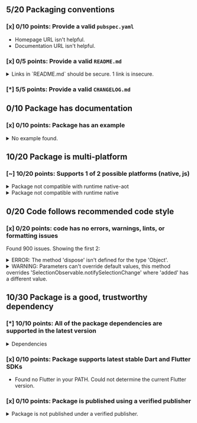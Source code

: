 ## 5/20 Packaging conventions

### [x] 0/10 points: Provide a valid `pubspec.yaml`

* Homepage URL isn't helpful.
* Documentation URL isn't helpful.

### [x] 0/5 points: Provide a valid `README.md`

<details>
<summary>
Links in `README.md` should be secure. 1 link is insecure.
</summary>

`README.md:51:22`

```
   ╷
51 │ component's provided <a href="http://sass-lang.com/guide#topic-6">Sass mixins</a>.</p>
   │                      ^^^^^^^^^^^^^^^^^^^^^^^^^^^^^^^^^^^^^^^^^^^^^
   ╵
```

Use `https` URLs instead.
</details>

### [*] 5/5 points: Provide a valid `CHANGELOG.md`


## 0/10 Package has documentation

### [x] 0/10 points: Package has an example

<details>
<summary>
No example found.
</summary>

See [package layout](https://dart.dev/tools/pub/package-layout#examples) guidelines on how to add an example.
</details>

## 10/20 Package is multi-platform

### [~] 10/20 points: Supports 1 of 2 possible platforms (native, **js**)

<details>
<summary>
Package not compatible with runtime native-aot
</summary>

Because:
* `package:angular_components/angular_components.dart` that imports:
* `package:angular_components/theme/module.dart` that imports:
* `package:angular/angular.dart` that imports:
* `package:angular/src/platform/browser/tools/tools.dart` that imports:
* `package:angular/src/platform/browser/tools/common_tools.dart` that imports:
* `package:angular/src/core/linker/component_factory.dart` that imports:
* `package:angular/src/core/linker/view_ref.dart` that imports:
* `dart:html`
</details>
<details>
<summary>
Package not compatible with runtime native
</summary>

Because:
* `package:angular_components/angular_components.dart` that imports:
* `package:angular_components/theme/module.dart` that imports:
* `package:angular/angular.dart` that imports:
* `package:angular/src/platform/browser/tools/tools.dart` that imports:
* `package:angular/src/platform/browser/tools/common_tools.dart` that imports:
* `package:angular/src/core/linker/component_factory.dart` that imports:
* `package:angular/src/core/linker/view_ref.dart` that imports:
* `dart:html`
</details>

## 0/20 Code follows recommended code style

### [x] 0/20 points: code has no errors, warnings, lints, or formatting issues

Found 900 issues. Showing the first 2:

<details>
<summary>
ERROR: The method 'dispose' isn't defined for the type 'Object'.
</summary>

`lib/model/collection/list_tracker.dart:123:9`

```
    ╷
123 │       d.dispose();
    │         ^^^^^^^
    ╵
```

To reproduce run `dart analyze lib/model/collection/list_tracker.dart`
</details>
<details>
<summary>
WARNING: Parameters can't override default values, this method overrides 'SelectionObservable.notifySelectionChange' where 'added' has a different value.
</summary>

`lib/src/model/selection/noop_selection_model_impl.dart:20:31`

```
   ╷
20 │   void notifySelectionChange({added, removed}) {}
   │                               ^^^^^
   ╵
```

To reproduce run `dart analyze lib/src/model/selection/noop_selection_model_impl.dart`
</details>

## 10/30 Package is a good, trustworthy dependency

### [*] 10/10 points: All of the package dependencies are supported in the latest version

<details>
<summary>
Dependencies
</summary>

|Package|Constraint|Compatible|Latest|
|:-|:-|:-|:-|
|[angular]|^5.1.0|5.3.1|5.3.1|
|[angular_forms]|^2.1.0|2.1.2|2.1.4|
|[async]|^2.0.8|2.4.2|2.4.2|
|[build]|>=0.11.1 <2.0.0|1.3.0|1.3.0|
|[build_config]|>=0.2.6 <0.4.0|0.3.2|0.4.2|
|[built_collection]|^4.0.0|4.3.2|4.3.2|
|[collection]|^1.14.10|1.14.13|1.14.13|
|[fixnum]|^0.10.7|0.10.11|0.10.11|
|[intl]|>=0.14.0 <0.16.0|0.15.8|0.16.1|
|[js]|^0.6.1|0.6.2|0.6.2|
|[logging]|^0.11.2|0.11.4|0.11.4|
|[meta]|^1.0.4|1.2.1|1.2.1|
|[observable]|^0.22.1+3|0.22.2|0.22.2|
|[protobuf]|^0.10.2|0.10.8|1.0.1|
|[quiver]|>=0.24.0 <0.30.0|0.29.0+2|2.1.3|
|[sass_builder]|^2.0.2|2.1.3|2.1.3|
|**Transitive dependencies**|
|[analyzer]|-|0.35.4|0.39.12|
|[angular_ast]|-|0.5.9|0.5.11|
|[angular_compiler]|-|0.4.3|0.4.5|
|[args]|-|1.6.0|1.6.0|
|[built_value]|-|7.1.0|7.1.0|
|[charcode]|-|1.1.3|1.1.3|
|[checked_yaml]|-|1.0.2|1.0.2|
|[cli_repl]|-|0.2.0+1|0.2.0+1|
|[code_builder]|-|3.3.0|3.3.0|
|[convert]|-|2.1.1|2.1.1|
|[crypto]|-|2.1.5|2.1.5|
|[csslib]|-|0.14.6+1|0.16.1|
|[dart2_constant]|-|1.0.2+dart2|1.0.2+dart2|
|[dart_internal]|-|0.1.9|0.1.9|
|[dart_style]|-|1.2.4|1.3.6|
|[front_end]|-|0.1.14|0.1.29|
|[glob]|-|1.2.0|1.2.0|
|[http]|-|0.12.1|0.12.1|
|[http_parser]|-|3.1.4|3.1.4|
|[json_annotation]|-|2.4.0|3.0.1|
|[kernel]|-|0.3.14|0.3.29|
|[matcher]|-|0.12.8|0.12.8|
|[node_interop]|-|1.1.1|1.1.1|
|[node_io]|-|1.1.1|1.1.1|
|[package_config]|-|1.9.3|1.9.3|
|[package_resolver]|-|1.0.10|1.0.10|
|[pedantic]|-|1.9.1|1.9.1|
|[pub_semver]|-|1.4.4|1.4.4|
|[pubspec_parse]|-|0.1.5|0.1.5|
|[sass]|-|1.26.10|1.26.10|
|[source_gen]|-|0.9.4+4|0.9.5|
|[source_maps]|-|0.10.9|0.10.9|
|[source_span]|-|1.7.0|1.7.0|
|[stack_trace]|-|1.9.5|1.9.5|
|[stream_transform]|-|1.2.0|1.2.0|
|[string_scanner]|-|1.0.5|1.0.5|
|[term_glyph]|-|1.1.0|1.1.0|
|[tuple]|-|1.0.3|1.0.3|
|[typed_data]|-|1.2.0|1.2.0|
|[watcher]|-|0.9.7+15|0.9.7+15|
|[yaml]|-|2.2.1|2.2.1|

To reproduce run `pub outdated --no-dev-dependencies --up-to-date`.

[angular]: https://pub.dev/packages/angular
[angular_forms]: https://pub.dev/packages/angular_forms
[async]: https://pub.dev/packages/async
[build]: https://pub.dev/packages/build
[build_config]: https://pub.dev/packages/build_config
[built_collection]: https://pub.dev/packages/built_collection
[collection]: https://pub.dev/packages/collection
[fixnum]: https://pub.dev/packages/fixnum
[intl]: https://pub.dev/packages/intl
[js]: https://pub.dev/packages/js
[logging]: https://pub.dev/packages/logging
[meta]: https://pub.dev/packages/meta
[observable]: https://pub.dev/packages/observable
[protobuf]: https://pub.dev/packages/protobuf
[quiver]: https://pub.dev/packages/quiver
[sass_builder]: https://pub.dev/packages/sass_builder
[analyzer]: https://pub.dev/packages/analyzer
[angular_ast]: https://pub.dev/packages/angular_ast
[angular_compiler]: https://pub.dev/packages/angular_compiler
[args]: https://pub.dev/packages/args
[built_value]: https://pub.dev/packages/built_value
[charcode]: https://pub.dev/packages/charcode
[checked_yaml]: https://pub.dev/packages/checked_yaml
[cli_repl]: https://pub.dev/packages/cli_repl
[code_builder]: https://pub.dev/packages/code_builder
[convert]: https://pub.dev/packages/convert
[crypto]: https://pub.dev/packages/crypto
[csslib]: https://pub.dev/packages/csslib
[dart2_constant]: https://pub.dev/packages/dart2_constant
[dart_internal]: https://pub.dev/packages/dart_internal
[dart_style]: https://pub.dev/packages/dart_style
[front_end]: https://pub.dev/packages/front_end
[glob]: https://pub.dev/packages/glob
[html]: https://pub.dev/packages/html
[http]: https://pub.dev/packages/http
[http_parser]: https://pub.dev/packages/http_parser
[json_annotation]: https://pub.dev/packages/json_annotation
[kernel]: https://pub.dev/packages/kernel
[matcher]: https://pub.dev/packages/matcher
[node_interop]: https://pub.dev/packages/node_interop
[node_io]: https://pub.dev/packages/node_io
[package_config]: https://pub.dev/packages/package_config
[package_resolver]: https://pub.dev/packages/package_resolver
[pedantic]: https://pub.dev/packages/pedantic
[pub_semver]: https://pub.dev/packages/pub_semver
[pubspec_parse]: https://pub.dev/packages/pubspec_parse
[sass]: https://pub.dev/packages/sass
[source_gen]: https://pub.dev/packages/source_gen
[source_maps]: https://pub.dev/packages/source_maps
[source_span]: https://pub.dev/packages/source_span
[stack_trace]: https://pub.dev/packages/stack_trace
[stream_transform]: https://pub.dev/packages/stream_transform
[string_scanner]: https://pub.dev/packages/string_scanner
[term_glyph]: https://pub.dev/packages/term_glyph
[tuple]: https://pub.dev/packages/tuple
[typed_data]: https://pub.dev/packages/typed_data
[watcher]: https://pub.dev/packages/watcher
[yaml]: https://pub.dev/packages/yaml
[boolean_selector]: https://pub.dev/packages/boolean_selector
[http_multi_server]: https://pub.dev/packages/http_multi_server
[io]: https://pub.dev/packages/io
[json_rpc_2]: https://pub.dev/packages/json_rpc_2
[mime]: https://pub.dev/packages/mime
[multi_server_socket]: https://pub.dev/packages/multi_server_socket
[node_preamble]: https://pub.dev/packages/node_preamble
[pool]: https://pub.dev/packages/pool
[shelf]: https://pub.dev/packages/shelf
[shelf_packages_handler]: https://pub.dev/packages/shelf_packages_handler
[shelf_static]: https://pub.dev/packages/shelf_static
[shelf_web_socket]: https://pub.dev/packages/shelf_web_socket
[source_map_stack_trace]: https://pub.dev/packages/source_map_stack_trace
[stream_channel]: https://pub.dev/packages/stream_channel
[test_api]: https://pub.dev/packages/test_api
[test_core]: https://pub.dev/packages/test_core
[vm_service_client]: https://pub.dev/packages/vm_service_client
[web_socket_channel]: https://pub.dev/packages/web_socket_channel

</details>

### [x] 0/10 points: Package supports latest stable Dart and Flutter SDKs

* Found no Flutter in your PATH. Could not determine the current Flutter version.

### [x] 0/10 points: Package is published using a verified publisher

<details>
<summary>
Package is not published under a verified publisher.
</summary>

See https://dart.dev/tools/pub/verified-publishers for more information.
</details>